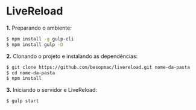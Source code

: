 # LiveReload

**1.** Preparando o ambiente:

```sh
$ npm install -g gulp-cli
$ npm install gulp -D
```

**2.** Clonando o projeto e instalando as dependências:

```sh
$ git clone https://github.com/besopmac/livereload.git nome-da-pasta
$ cd nome-da-pasta
$ npm install
```
**3.** Iniciando o servidor e LiveReload:

```sh
$ gulp start
```
